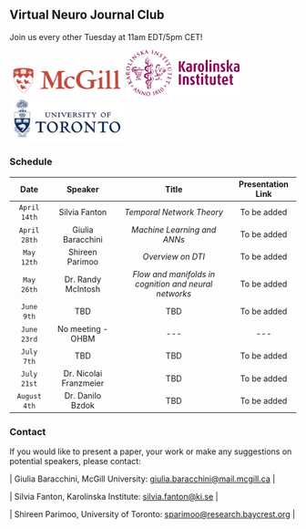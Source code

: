 ## Virtual Neuro Journal Club
Join us every other Tuesday at 11am EDT/5pm CET!

<img src="https://github.com/giuliabaracc/Virtual-Neuroimaging-Journal-Club/blob/master/McGill.png" width="200"> <img src="https://github.com/giuliabaracc/Virtual-Neuroimaging-Journal-Club/blob/master/KI.png" width="200"> <img src="https://github.com/giuliabaracc/Virtual-Neuroimaging-Journal-Club/blob/master/UofT.png" width="200">

### Schedule

| Date | Speaker | Title | Presentation Link | 
| :------: | :------: | :------: | :------: | 
| `April 14th` | Silvia Fanton | *Temporal Network Theory* | To be added | 
| `April 28th` | Giulia Baracchini | *Machine Learning and ANNs* | To be added | 
| `May 12th` | Shireen Parimoo | *Overview on DTI* | To be added | 
| `May 26th` | Dr. Randy McIntosh | *Flow and manifolds in cognition and neural networks* | To be added | 
| `June 9th` | TBD | TBD | To be added |
| `June 23rd` | No meeting - OHBM | --- | --- |
| `July 7th` | TBD | TBD | To be added |
| `July 21st` | Dr. Nicolai Franzmeier | TBD | To be added |
| `August 4th` | Dr. Danilo Bzdok | TBD | To be added |


### Contact
If you would like to present a paper, your work or make any suggestions on potential speakers, please contact:

| Giulia Baracchini, McGill University:   giulia.baracchini@mail.mcgill.ca |

| Silvia Fanton, Karolinska Institute:         silvia.fanton@ki.se         |

| Shireen Parimoo, University of Toronto:  sparimoo@research.baycrest.org  |
